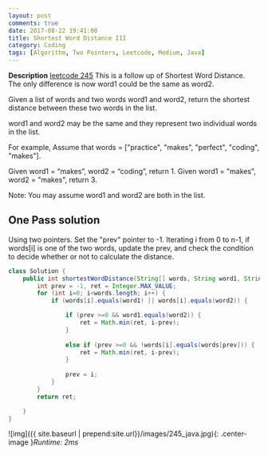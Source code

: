 ```yaml
---
layout: post
comments: true
date: 2017-08-22 19:41:00
title: Shortest Word Distance III
category: Coding
tags: [Algorithm, Two Pointers, Leetcode, Medium, Java]
---
```


**Description**
[leetcode 245](https://leetcode.com/problems/shortest-word-distance-iii/description/)
This is a follow up of Shortest Word Distance. The only difference is now word1 could be the same as word2.

Given a list of words and two words word1 and word2, return the shortest distance between these two words in the list.

word1 and word2 may be the same and they represent two individual words in the list.

For example,
Assume that words = ["practice", "makes", "perfect", "coding", "makes"].

Given word1 = “makes”, word2 = “coding”, return 1.
Given word1 = "makes", word2 = "makes", return 3.

Note:
You may assume word1 and word2 are both in the list.

## One Pass solution
Using two pointers.
Set the "prev" pointer to -1. Iterating i from 0 to n-1, if words[i] is one of the two words, update the prev, and check
the condition to decide whether or not to calculate the distance.

```java
class Solution {
    public int shortestWordDistance(String[] words, String word1, String word2) {
        int prev = -1, ret = Integer.MAX_VALUE;
        for (int i=0; i<words.length; i++) {
            if (words[i].equals(word1) || words[i].equals(word2)) {

                if (prev >=0 && word1.equals(word2)) {
                    ret = Math.min(ret, i-prev);
                }
                
                else if (prev >=0 && !words[i].equals(words[prev])) {
                    ret = Math.min(ret, i-prev);
                }
                    
                prev = i;
            }
        }
        return ret;

    }
}

```

![img]({{ site.baseurl | prepend:site.url}}/images/245_java.jpg){: .center-image }*Runtime: 2ms*
